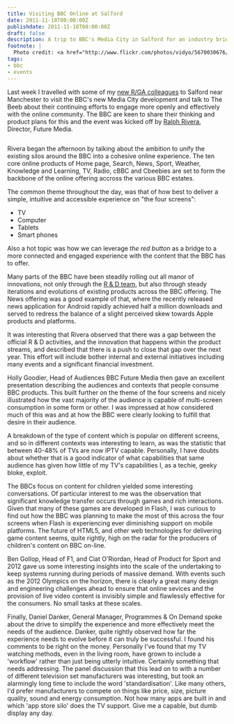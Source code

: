 ```yaml
---
title: Visiting BBC Online at Salford
date: 2011-11-18T00:00:00Z
publishdate: 2011-11-18T00:00:00Z
draft: false
description: A trip to BBC's Media City in Salford for an industry briefing
footnote: |
  Photo credit: <a href="http://www.flickr.com/photos/vidyo/5670030676/">Ray Morris</a>
tags:
- bbc
- events
---
```


Last week I travelled with some of my <a href="/blog/joining-rga.html">new R/GA colleagues</a> to Salford near Manchester to visit the BBC's new Media City development and talk to The Beeb about their continuing efforts to engage more openly and effectively with the online community. The BBC are keen to share their thinking and product plans for this and the event was kicked off by <a href="http://www.bbc.co.uk/blogs/bbcinternet/ralph_rivera/">Ralph Rivera</a>, Director, Future Media.

<!--more-->

<img src="/images/fmedia_city.jpg" alt="">

<p>
    Rivera began the afternoon by talking about the ambition to unify the existing silos around the BBC into a cohesive online experience. The ten core online products of Home page, Search, News, Sport, Weather, Knowledge and Learning, TV, Radio, cBBC and Cbeebies are set to form the backbone of the online offering accross the various BBC estates.
</p>
<p>
    The common theme throughout the day, was that of how best to deliver a simple, intuitive and accessible experience on "the four screens":
</p>
<ul>
    <li>TV</li>
    <li>Computer</li>
    <li>Tablets</li>
    <li>Smart phones</li>
</ul>
<p>
    Also a hot topic was how we can leverage <i>the red button</i> as a bridge to a more connected and engaged experience with the content that the BBC has to offer.
</p>
<p>
    Many parts of the BBC have been steadily rolling out all manor of innovations, not only through the <a href="http://www.bbc.co.uk/rd/" title="BBC R &amp; D">R &amp; D team</a>, but also through steady iterations and evolutions of existing products across the BBC offering.  The News offering was a good example of that, where the recently released news application for Android rapidly achieved half a million downloads and served to redress the balance of a slight perceived skew towards Apple products and platforms.
</p>
<p>
    It was interesting that Rivera observed that there was a gap between the official R &amp; D activities, and the innovation that happens within the product streams, and described that there is a push to close that gap over the next year. This effort will include bother internal and external initiatives including many events and a significant financial investment.
</p>

<p>
    Holly Goodier, Head of Audiences BBC Future Media then gave an excellent presentation describing the audiences and contexts that people consume BBC products. This built further on the theme of the four screens and nicely illustrated how the vast majority of the audience is capable of multi-screen consumption in some form or other. I was impressed at how considered much of this was and at how the BBC were clearly looking to fulfill that desire in their audience.
</p>
<p>
    A breakdown of the type of content which is popular on different screens, and so in different contexts was interesting to learn, as was the statistic that between 40-48% of TVs are now IPTV capable. Personally, I have doubts about whether that is a good indicator of what capabilities that same audience has given how little of my TV's capabilities I, as a techie, geeky bloke, exploit.
</p>
<p>
    The BBCs focus on content for children yielded some interesting conversations. Of particular interest to me was the observation that significant knowledge transfer occurs through games and rich interactions. Given that many of these games are developed in Flash, I was curious to find out how the BBC was planning to make the most of this across the four screens when Flash is experiencing ever diminishing support on mobile platforms.  The future of HTML5, and other web technologies for delivering game content seems, quite rightly, high on the radar for the producers of children's content on BBC on-line.
</p>
<p>
    Ben Gollop, Head of F1, and Ciat O'Riordan, Head of Product for Sport and 2012 gave us some interesting insights into the scale of the undertaking to keep systems running during periods of massive demand. With events such as the 2012 Olympics on the horizon, there is clearly a great many design and engineering challenges ahead to ensure that online sevices and the provision of live video content is invisibly simple and flawlessly effective for the consumers. No small tasks at these scales.
</p>
<p>
    Finally, Daniel Danker, General Manager, Programmes &amp; On Demand spoke about the drive to simplify the experience and more effectively meet the needs of the audience. Danker, quite rightly observed how far the experience needs to evolve before it can truly be successful.  I found his comments to be right on the money. Personally I've found that my TV watching methods, even in the living room, have grown to include a 'workflow' rather than just being utterly intuitive. Certainly something that needs addressing.  The panel discussion that this lead on to with a number of different television set manufacturers was interesting, but took an alarmingly long time to include the word 'standardisation'.  Like many others, I'd prefer manufacturers to compete on things like price, size, picture quality, sound and energy consumption. Not how many apps are built in and which 'app store silo' does the TV support.  Give me a capable, but dumb display any day.
</p>
